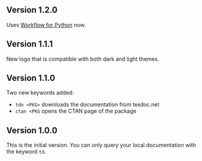## Version 1.2.0

Uses [Workflow for Python](https://github.com/deanishe/alfred-workflow) now.

## Version 1.1.1

New logo that is compatible with both dark and light themes.

## Version 1.1.0

Two new keywords added:
 - `tdn <PKG>` downloads the documentation from texdoc.net
 - `ctan <PKG` opens the CTAN page of the package

## Version 1.0.0

This is the initial version.
You can only query your local documentation with the keyword `td`.
